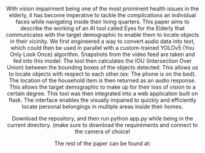 <div align="center">
  
  <br>
  <p>
    With vision impairment being one of the most prominent health issues in the elderly, it has become imperative to tackle the complications an individual faces while navigating inside their living quarters. This paper aims to describe the working of an AI tool called Eyes for the Elderly that communicates with the target demographic to enable them to locate objects in their vicinity.
We first engineered a way to convert audio data into text, which could then be used in parallel with a custom-trained YOLOv5 (You Only Look Once) algorithm. Snapshots from the video feed are taken and fed into this model. The tool then calculates the IOU (Intersection Over Union) between the bounding boxes of the objects detected. This allows us to locate objects with respect to each other.(ex: The phone is on the bed). The location of the household item is then returned as an audio response. This allows the target demographic to make up for their loss of vision to a certain degree. This tool was then integrated into a web application built on flask. The interface enables the visually impaired to quickly and efficiently locate personal belongings in multiple areas inside their homes.

Download the repository, and then run python app.py while being in the current directory. (make sure to download the requirements and connect to the camera of choice!

The rest of the paper can be found at: 
    
  </p>

</div>

